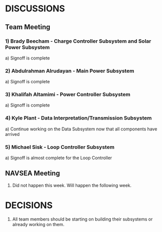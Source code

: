 # DISCUSSIONS
## Team Meeting
### 1) Brady Beecham - Charge Controller Subsystem and Solar Power Subsystem
a) Signoff is complete
### 2) Abdulrahman Alrudayan - Main Power Subsystem
a) Signoff is complete
### 3) Khalifah Altamimi - Power Controller Subsystem
a) Signoff is complete
### 4) Kyle Plant - Data Interpretation/Transmission Subsystem
a) Continue working on the Data Subsystem now that
all components have arrived
### 5) Michael Sisk - Loop Controller Subsystem
a) Signoff is almost complete for the Loop Controller
## NAVSEA Meeting
1) Did not happen this week. Will happen the following
week.
# DECISIONS
1) All team members should be starting on building their
subsystems or already working on them.
